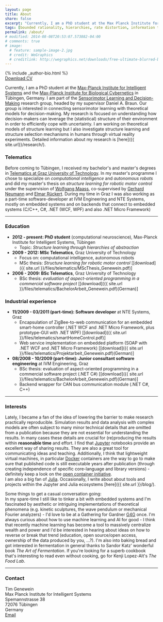 ```yaml
---
layout: page
title: About
share: false
excerpt: "Currently, I am a PhD student at the Max Planck Institute for Intelligent Systems"
tags: [bounded rationality, hierarchies, rate distortion, information theory, decision making, tim genewein]
permalink: /about/
# modified: 2014-08-08T20:53:07.573882-04:00
# comments: true
# image:
  # feature: sample-image-2.jpg
  # credit: WeGraphics
  # creditlink: http://wegraphics.net/downloads/free-ultimate-blurred-background-pack/
---
```


<div class="article-author-bottom">
  {% include _author-bio.html %}
</div>
<a markdown="0" href="{{ site.url }}/files/CV.pdf" class="btn"><i class="fa fa-fw fa-download"></i> Download CV</a>

Currently, I am a PhD student at the [Max-Planck Institute for Intelligent Systems](http://www.is.mpg.de/) and the [Max-Planck Institute for Biological Cybernetics](http://kyb.mpg.de/) in Tübingen, Germany. I am part of the [Sensorimotor Learning and Decision-Making](http://www.kyb.tuebingen.mpg.de/research/rg/braun.html) research group, headed by my supervisor Daniel A. Braun. Our group is interested in connecting sensorimotor learning with theoretical models for decision-making. My research is focused on understanding how decision-makers can leverage the (statistical) structure of their environment in order to efficiently cope with uncertainty. I am working on theoretical models of structure learning but I also investigate structure learning and structure selection mechanisms in humans through virtual reality experiments. Detailed information about my research is [here]({{ site.url}}/research/).  

### Telematics
Before coming to Tübingen, I received my bachelor's and master's degrees in [Telematics at Graz University of Technology](http://portal.tugraz.at/portal/page/portal/TU_Graz/Einrichtungen/Fakultaeten/FakElektrotechnik/dek4001/studien/telematik). In my master's programme I chose to specialize on *computational intelligence* and *autonomous robots* and did my master's thesis on *structure learning for robotic motor control* under the supervision of [Wolfgang Maass](http://www.igi.tugraz.at/maass/), co-supervised by [Gerhard Neumann](http://www.ausy.tu-darmstadt.de/Team/GerhardNeumann) and [Elmar Rückert](http://www.ausy.tu-darmstadt.de/Team/ElmarRueckert).
During my time in Graz I was also working as a part-time software-developer at IVM Engineering and NTE Systems, mostly on embedded systems and on backends that connect to embedded systems (C/C++, C#, .NET (WCF, WPF) and also .NET Micro Framework)

---

### Education
* **2012 - present: PhD student** (computational neuroscience), Max-Planck Institute for Intelligent Systems, Tübingen
  * Topic: *Structure learning through hierarchies of abstraction*
* **2009 - 2012: MSc Telematics**, Graz University of Technology
  * Focus on: computational intelligence, autonomous robots
  * MSc thesis: *Structure learning for robotic motor control* [[download]({{ site.url }}/files/telematics/MScThesis_Genewein.pdf)]
* **2006 - 2009: BSc Telematics**, Graz University of Technology
  *  BSc thesis: *evaluation of aspect-oriented programming in a commercial software project* [[download]({{ site.url }}/files/telematics/BachelorArbeit_Genewein.pdf)(German)]

### Industrial experience
* **11/2009 - 03/2011 (part-time): Software developer** at NTE Systems, Graz
  * Encapsulation of ZigBee-to-web communication for an embedded smart-home controller (.NET WCF and .NET Micro Framework, plus prototype-GUI with .NET WPF) [[download]({{ site.url }}/files/telematics/smartHomeControl.pdf)]
  * Web service implementation on embedded platform (SOAP with .NET WCF and .NET Micro Framework) [[download]({{ site.url }}/files/telematics/Projektarbeit_Genewein.pdf)(German)]
* **08/2008 - 10/2009 (part-time): Junior consultant software engineering** at IVM Engineering, Graz
  * BSc thesis: evaluation of aspect-oriented programming in a commercial software project (.NET C#) [[download]({{ site.url }}/files/telematics/BachelorArbeit_Genewein.pdf)(German)]
  * Backend wrapper for CAN bus communication module (.NET C#, C++)


---

### Interests
Lately, I became a fan of the idea of lowering the barrier to make research practically reproducible. Simulation results and data analysis with complex models are often subject to many minor technical details that are omitted from a publication because they are not essential for understanding the results. In many cases these details are crucial for (re)producing the results within **reasonable time** and effort. I find that [Jupyter](https://jupyter.org/) notebooks provide an excellent way of sharing results. They are also a great tool for communicating ideas and teaching. Additionally, I think that lightweight virtual machines, in particular [Docker](https://www.docker.com/) containers are the way to go to make sure that published code is still executable years after publication (through creating independence of specific core-language and library versions) - definitely keep a look on the [open container initiative](https://www.opencontainers.org/).  
I am also a big fan of [Julia](http://julialang.org/). Occasionally, I write about about tools and projects within the Jupyter and Julia ecosystems [here]({{ site.url }}/blog/). 

Some things to get a casual conversation going:  
In my spare-time I still like to tinker a bit with embedded systems and I'm fascinated by aesthetic or intriguing implementations of theoretical phenomena (e.g. kinetic sculptures, the wave pendulum or mechanical Fourier analyzers) - I'd love to be at a Gathering for Gardner [G4G](http://gathering4gardner.org) once. I'm always curious about how to use machine learning and AI for good - I think that recently machine learning has become a tool to massively centralize wealth and power and I'd be interested in hearing about ideas on how to reverse or break that trend (education, open source/open access, ownership of the data produced by you, ...?). I'm also into baking bread and got interested in fermentation in general thanks to Sandor Katz' wonderful book *The Art of Fermentation*. If you're looking for a superb cookbook that's interesting to read even without cooking, go for Kenji Lopez-Alt's *The Food Lab*.

---

### Contact  
Tim Genewein  
Max Planck Institute for Intelligent Systems  
Spemannstrasse 38  
72076 Tübingen  
Germany  
<a href="http://www.google.com/recaptcha/mailhide/d?k=01_a2HOHLoiyuUDNqnhKZAEQ==&amp;c=ayUARQMEdHctvH3Ev49YSqU_uvq687TmS1FPm6a6OBU=" onclick="window.open('http://www.google.com/recaptcha/mailhide/d?k\07501_a2HOHLoiyuUDNqnhKZAEQ\75\75\46c\75ayUARQMEdHctvH3Ev49YSqU_uvq687TmS1FPm6a6OBU\075', '', 'toolbar=0,scrollbars=0,location=0,statusbar=0,menubar=0,resizable=0,width=500,height=300'); return false;" title="Reveal this e-mail address" target="_blank"><i class="fa fa-fw fa-envelope-square"></i> Email</a>
